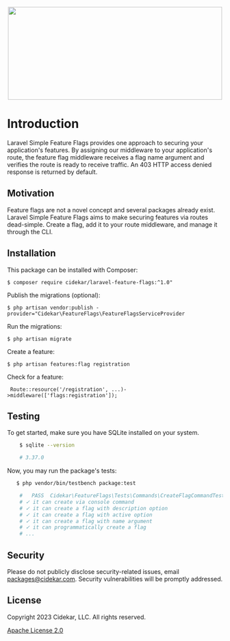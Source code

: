 <p align="center"><img src="https://user-images.githubusercontent.com/4164072/217960315-cbb6dcd6-a84a-4222-976e-8e3656e146a2.png" width="500" height="217"></p>

# Introduction
Laravel Simple Feature Flags provides one approach to securing your application's features. By assigning our middleware to your application's route, the feature flag middleware receives a flag name argument and verifies the route is ready to receive traffic. An 403 HTTP access denied response is returned by default.

## Motivation
Feature flags are not a novel concept and several packages already exist. Laravel Simple Feature Flags aims to make securing features via routes dead-simple. Create a flag, add it to your route middleware, and manage it through the CLI.
    
## Installation
This package can be installed with Composer:

```$ composer require cidekar/laravel-feature-flags:^1.0"```

Publish the migrations (optional):

```$ php artisan vendor:publish -provider="Cidekar\FeatureFlags\FeatureFlagsServiceProvider```


Run the migrations:

```$ php artisan migrate```

Create a feature:

```$ php artisan features:flag registration```

Check for a feature:

``` Route::resource('/registration', ...)->middleware(['flags:registration']);```


## Testing
To get started, make sure you have SQLite installed on your system.

``` bash 
    $ sqlite --version 

    # 3.37.0
```

Now, you may run the package's tests:

``` bash
   $ php vendor/bin/testbench package:test

    #   PASS  Cidekar\FeatureFlags\Tests\Commands\CreateFlagCommandTest
    # ✓ it can create via console command
    # ✓ it can create a flag with description option
    # ✓ it can create a flag with active option
    # ✓ it can create a flag with name argument
    # ✓ it can programmatically create a flag
    # ...
```

## Security
Please do not publicly disclose security-related issues, email packages@cidekar.com. Security vulnerabilities will be promptly addressed.

## License
Copyright 2023 Cidekar, LLC. All rights reserved.

[Apache License 2.0](./license.md)
